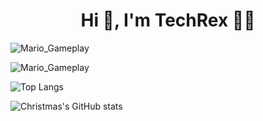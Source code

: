 <h1 align="center">Hi 👋, I'm TechRex 👨‍💻</h1>

![Mario_Gameplay](https://readme-typing-svg.demolab.com/?font=Fira+Code&pause=1000&width=435&lines=console.log(%22Hello%2C%20World%22)&center=true&size=27)

![Mario_Gameplay](https://github.com/erbanku/erbanku/assets/79493862/56f4be91-dcd4-4700-838d-5545ccdbf859)

![Top Langs](https://github-readme-stats.vercel.app/api/top-langs/?username=TechRex)

![Christmas's GitHub stats](https://github-readme-stats.vercel.app/api?username=TechRex&show_icons=true)


